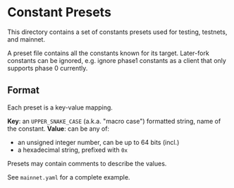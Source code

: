 # Constant Presets

This directory contains a set of constants presets used for testing, testnets, and mainnet.

A preset file contains all the constants known for its target.
Later-fork constants can be ignored, e.g. ignore phase1 constants as a client that only supports phase 0 currently.

## Format

Each preset is a key-value mapping.

**Key**: an `UPPER_SNAKE_CASE` (a.k.a. "macro case") formatted string, name of the constant.
**Value**: can be any of:
 - an unsigned integer number, can be up to 64 bits (incl.)
 - a hexadecimal string, prefixed with `0x`

Presets may contain comments to describe the values.

See `mainnet.yaml` for a complete example.

